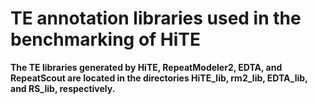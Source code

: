 # TE annotation libraries used in the benchmarking of HiTE
**The TE libraries generated by HiTE, RepeatModeler2, EDTA, and RepeatScout are located in the directories HiTE_lib, rm2_lib, EDTA_lib, and RS_lib, respectively.**
